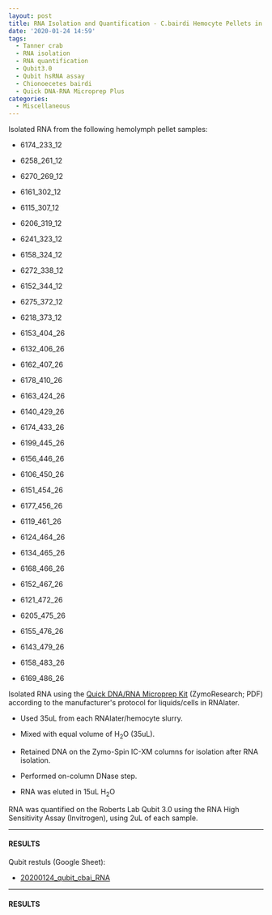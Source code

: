 ```yaml
---
layout: post
title: RNA Isolation and Quantification - C.bairdi Hemocyte Pellets in RNAlater
date: '2020-01-24 14:59'
tags:
  - Tanner crab
  - RNA isolation
  - RNA quantification
  - Qubit3.0
  - Qubit hsRNA assay
  - Chionoecetes bairdi
  - Quick DNA-RNA Microprep Plus
categories:
  - Miscellaneous
---
```

Isolated RNA from the following  hemolymph pellet samples:

- 6174_233_12

- 6258_261_12

- 6270_269_12

- 6161_302_12

- 6115_307_12

- 6206_319_12

- 6241_323_12

- 6158_324_12

- 6272_338_12

- 6152_344_12

- 6275_372_12

- 6218_373_12

- 6153_404_26

- 6132_406_26

- 6162_407_26

- 6178_410_26

- 6163_424_26

- 6140_429_26

- 6174_433_26

- 6199_445_26

- 6156_446_26

- 6106_450_26

- 6151_454_26

- 6177_456_26

- 6119_461_26

- 6124_464_26

- 6134_465_26

- 6168_466_26

- 6152_467_26

- 6121_472_26

- 6205_475_26

- 6155_476_26

- 6143_479_26

- 6158_483_26

- 6169_486_26

Isolated RNA using the [Quick DNA/RNA Microprep Kit](https://github.com/RobertsLab/resources/blob/master/protocols/Commercial_Protocols/ZymoResearch_quick-dna-rna_microprep_plus_kit_20190411.pdf) (ZymoResearch; PDF) according to the manufacturer's protocol for liquids/cells in RNAlater.

- Used 35uL from each RNAlater/hemocyte slurry.

- Mixed with equal volume of H<sub>2</sub>O (35uL).

- Retained DNA on the Zymo-Spin IC-XM columns for isolation after RNA isolation.

- Performed on-column DNase step.

- RNA was eluted in 15uL H<sub>2</sub>O

RNA was quantified on the Roberts Lab Qubit 3.0 using the RNA High Sensitivity Assay (Invitrogen), using 2uL of each sample.

---

#### RESULTS

Qubit restuls (Google Sheet):

- [20200124_qubit_cbai_RNA](https://docs.google.com/spreadsheets/d/1XKruSvdXM66L9UXGS4oPsu5xpppToVDW9zR3NtSsc8s/edit?usp=sharing)


---

#### RESULTS
